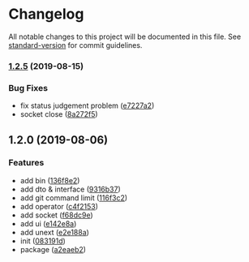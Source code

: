 # Changelog

All notable changes to this project will be documented in this file. See [standard-version](https://github.com/conventional-changelog/standard-version) for commit guidelines.

### [1.2.5](https://github.com/Linjovi/git-repos-manager/compare/v1.2.0...v1.2.5) (2019-08-15)


### Bug Fixes

* fix status judgement problem ([e7227a2](https://github.com/Linjovi/git-repos-manager/commit/e7227a2))
* socket close ([8a272f5](https://github.com/Linjovi/git-repos-manager/commit/8a272f5))

## 1.2.0 (2019-08-06)


### Features

* add bin ([136f8e2](https://github.com/Linjovi/git-repos-manager/commit/136f8e2))
* add dto & interface ([9316b37](https://github.com/Linjovi/git-repos-manager/commit/9316b37))
* add git command limit ([116f3c2](https://github.com/Linjovi/git-repos-manager/commit/116f3c2))
* add operator ([c4f2153](https://github.com/Linjovi/git-repos-manager/commit/c4f2153))
* add socket ([f68dc9e](https://github.com/Linjovi/git-repos-manager/commit/f68dc9e))
* add ui ([e142e8a](https://github.com/Linjovi/git-repos-manager/commit/e142e8a))
* add unext ([e2e188a](https://github.com/Linjovi/git-repos-manager/commit/e2e188a))
* init ([083191d](https://github.com/Linjovi/git-repos-manager/commit/083191d))
* package ([a2eaeb2](https://github.com/Linjovi/git-repos-manager/commit/a2eaeb2))
